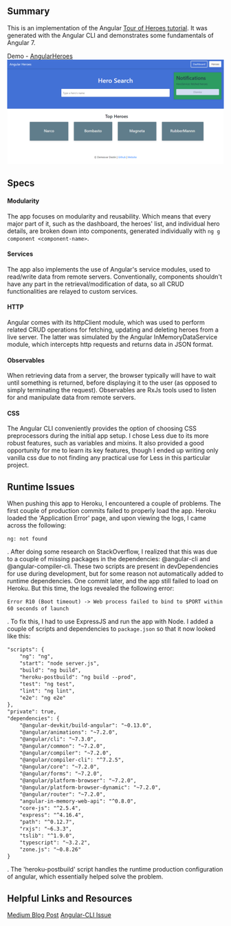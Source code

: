 ## Summary

This is an implementation of the Angular [Tour of Heroes tutorial](https://angular.io/tutorial).
It was generated with the Angular CLI and demonstrates some fundamentals of Angular 7.

Demo - [AngularHeroes](https://angular-heroes-demo.herokuapp.com "AngularHeroes")
![angularheroes](https://github.com/demesvardestin/angular-heroes/raw/master/src/assets/images/angular_heroes.png "AngularHeroes")


## Specs

#### Modularity
The app focuses on modularity and reusability. Which means that every major part
of it, such as the dashboard, the heroes' list, and individual hero details, are
broken down into components, generated individually with ```ng g component <component-name>```.

#### Services
The app also implements the use of Angular's service modules, used to read/write
data from remote servers. Conventionally, components shouldn't have any part
in the retrieval/modification of data, so all CRUD functionalities are relayed to
custom services.

#### HTTP
Angular comes with its httpClient module, which was used to perform related CRUD
operations for fetching, updating and deleting heroes from a live server. The
latter was simulated by the Angular InMemoryDataService module, which intercepts
http requests and returns data in JSON format.

#### Observables
When retrieving data from a server, the browser typically will have to wait until
something is returned, before displaying it to the user (as opposed to simply terminating
the request). Observables are RxJs tools used to listen for and manipulate data
from remote servers.

#### CSS
The Angular CLI conveniently provides the option of choosing CSS preprocessors
during the initial app setup. I chose Less due to its more robust features, such
as variables and mixins. It also provided a good opportunity for me to learn its
key features, though I ended up writing only vanilla css due to not finding any
practical use for Less in this particular project.

## Runtime Issues
When pushing this app to Heroku, I encountered a couple of problems. The first
couple of production commits failed to properly load the app. Heroku loaded the
'Application Error' page, and upon viewing the logs, I came across the following:
```
ng: not found
```
. After doing some research on StackOverflow, I realized that this was due to
a couple of missing packages in the dependencies: @angular-cli and @angular-compiler-cli.
These two scripts are present in devDependencies for use during development, but
for some reason not automatically added to runtime dependencies. One commit later,
and the app still failed to load on Heroku. But this time, the logs revealed the
following error:
```
Error R10 (Boot timeout) -> Web process failed to bind to $PORT within 60 seconds of launch
```
. To fix this, I had to use ExpressJS and run the app with Node. I added a
couple of scripts and dependencies to ```package.json``` so that it now looked like
this:
```
"scripts": {
    "ng": "ng",
    "start": "node server.js",
    "build": "ng build",
    "heroku-postbuild": "ng build --prod",
    "test": "ng test",
    "lint": "ng lint",
    "e2e": "ng e2e"
},
"private": true,
"dependencies": {
    "@angular-devkit/build-angular": "~0.13.0",
    "@angular/animations": "~7.2.0",
    "@angular/cli": "~7.3.0",
    "@angular/common": "~7.2.0",
    "@angular/compiler": "~7.2.0",
    "@angular/compiler-cli": "^7.2.5",
    "@angular/core": "~7.2.0",
    "@angular/forms": "~7.2.0",
    "@angular/platform-browser": "~7.2.0",
    "@angular/platform-browser-dynamic": "~7.2.0",
    "@angular/router": "~7.2.0",
    "angular-in-memory-web-api": "^0.8.0",
    "core-js": "^2.5.4",
    "express": "^4.16.4",
    "path": "^0.12.7",
    "rxjs": "~6.3.3",
    "tslib": "^1.9.0",
    "typescript": "~3.2.2",
    "zone.js": "~0.8.26"
}
```
. The 'heroku-postbuild' script handles the runtime production configuration of
angular, which essentially helped solve the problem.

## Helpful Links and Resources

[Medium Blog Post](https://medium.com/@hellotunmbi/how-to-deploy-angular-application-to-heroku-1d56e09c5147)
[Angular-CLI Issue](https://github.com/angular/angular-cli/issues/7550)